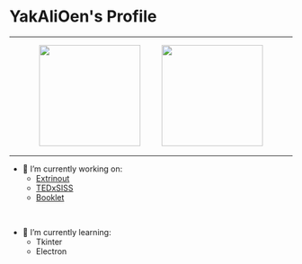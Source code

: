 # YakAliOen's Profile 

<hr>
<div align="center">
  <img src="https://github-readme-stats.vercel.app/api?username=YakAliOen&show_icons=true&theme=tokyonight" height="180em"/>
  <img width="30" />
  <img src="https://github-readme-stats.vercel.app/api/top-langs/?username=YakAliOen&layout=compact&langs_count=10&theme=tokyonight" height="180em"/>
</div>
<hr>

- 🔭 I’m currently working on:
  - [Extrinout](https://github.com/YakAliOen/Extrinout)
  - [TEDxSISS](https://github.com/YakAliOen/TEDxSISS)
  - [Booklet](https://github.com/YakAliOen/Booklet)

<br>

- 🌱 I’m currently learning:
  - Tkinter
  - Electron

<!--
- 👯 I’m looking to collaborate on ...
- 🤔 I’m looking for help with ...
- 💬 Ask me about ...
- 📫 How to reach me: ...
- 😄 Pronouns: ...
- ⚡ Fun fact: ...
-->


























<!--
**YakAliOen/YakAliOen** is a ✨ _special_ ✨ repository because its `README.md` (this file) appears on your GitHub profile.

Here are some ideas to get you started:

- 🔭 I’m currently working on ...
- 🌱 I’m currently learning ...
- 👯 I’m looking to collaborate on ...
- 🤔 I’m looking for help with ...
- 💬 Ask me about ...
- 📫 How to reach me: ...
- 😄 Pronouns: ...
- ⚡ Fun fact: ...
-->
